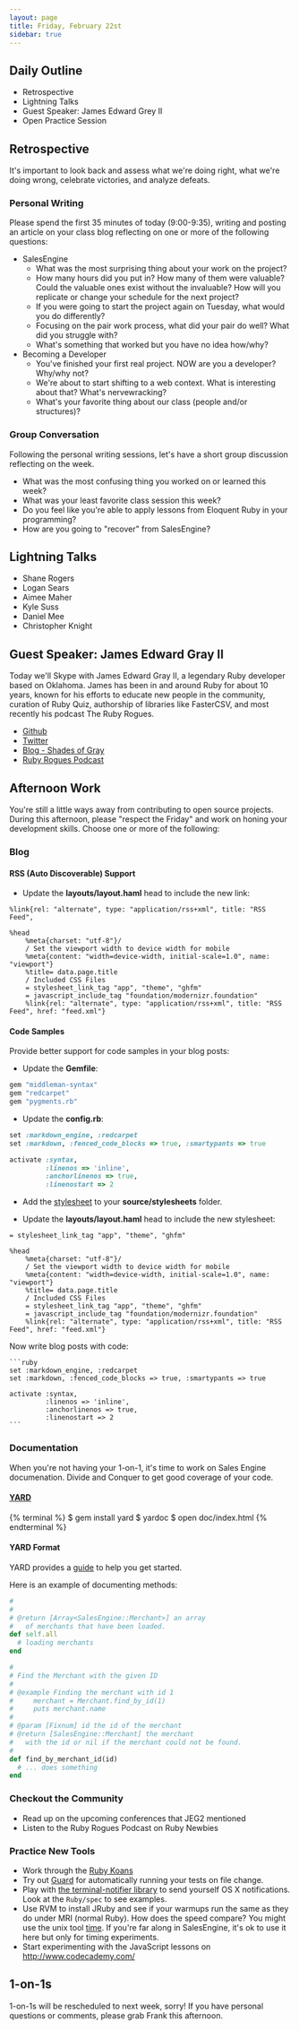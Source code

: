 ```yaml
---
layout: page
title: Friday, February 22st
sidebar: true
---
```


## Daily Outline

* Retrospective
* Lightning Talks
* Guest Speaker: James Edward Grey II
* Open Practice Session

## Retrospective

It's important to look back and assess what we're doing right, what we're doing wrong, celebrate victories, and analyze defeats.

### Personal Writing

Please spend the first 35 minutes of today (9:00-9:35), writing and posting an article on your class blog reflecting on one or more of the following questions:

* SalesEngine
  * What was the most surprising thing about your work on the project?
  * How many hours did you put in? How many of them were valuable? Could the valuable ones exist without the invaluable? How will you replicate or change your schedule for the next project?
  * If you were going to start the project again on Tuesday, what would you do differently?
  * Focusing on the pair work process, what did your pair do well? What did you struggle with?
  * What's something that worked but you have no idea how/why?
* Becoming a Developer
  * You've finished your first real project. NOW are you a developer? Why/why not?
  * We're about to start shifting to a web context. What is interesting about that? What's nervewracking?
  * What's your favorite thing about our class (people and/or structures)?

### Group Conversation

Following the personal writing sessions, let's have a short group discussion reflecting on the week.

* What was the most confusing thing you worked on or learned this week?
* What was your least favorite class session this week?
* Do you feel like you're able to apply lessons from Eloquent Ruby in your programming?
* How are you going to "recover" from SalesEngine?

## Lightning Talks

* Shane Rogers
* Logan Sears
* Aimee Maher
* Kyle Suss
* Daniel Mee
* Christopher Knight

## Guest Speaker: James Edward Gray II

Today we'll Skype with James Edward Gray II, a legendary Ruby developer based on Oklahoma. James has been in and around Ruby for about 10 years, known for his efforts to educate new people in the community, curation of Ruby Quiz, authorship of libraries like FasterCSV, and most recently his podcast The Ruby Rogues.

* [Github](https://github.com/jeg2/)
* [Twitter](https://twitter.com/jeg2/)
* [Blog - Shades of Gray](http://blog.grayproductions.net/)
* [Ruby Rogues Podcast](http://rubyrogues.com/)

## Afternoon Work

You're still a little ways away from contributing to open source projects.
During this afternoon, please "respect the Friday" and work on honing your
development skills. Choose one or more of the following:

### Blog

#### RSS  (Auto Discoverable)  Support

* Update the **layouts/layout.haml** head to include the new link:

```
%link{rel: "alternate", type: "application/rss+xml", title: "RSS Feed",
```

```
%head
    %meta{charset: "utf-8"}/
    / Set the viewport width to device width for mobile
    %meta{content: "width=device-width, initial-scale=1.0", name: "viewport"}
    %title= data.page.title
    / Included CSS Files
    = stylesheet_link_tag "app", "theme", "ghfm"
    = javascript_include_tag "foundation/modernizr.foundation"
    %link{rel: "alternate", type: "application/rss+xml", title: "RSS Feed", href: "feed.xml"}
```

#### Code Samples

Provide better support for code samples in your blog posts:

* Update the **Gemfile**:

```ruby
gem "middleman-syntax"
gem "redcarpet"
gem "pygments.rb"
```

* Update the **config.rb**:

```ruby
set :markdown_engine, :redcarpet
set :markdown, :fenced_code_blocks => true, :smartypants => true

activate :syntax,
         :linenos => 'inline',
         :anchorlinenos => true,
         :linenostart => 2
```

* Add the [stylesheet](https://raw.github.com/JumpstartLab/gschool-blog/master/source/stylesheets/ghfm.css) to your **source/stylesheets** folder.

* Update the **layouts/layout.haml** head to include the new stylesheet:

```
= stylesheet_link_tag "app", "theme", "ghfm"
```

```
%head
    %meta{charset: "utf-8"}/
    / Set the viewport width to device width for mobile
    %meta{content: "width=device-width, initial-scale=1.0", name: "viewport"}
    %title= data.page.title
    / Included CSS Files
    = stylesheet_link_tag "app", "theme", "ghfm"
    = javascript_include_tag "foundation/modernizr.foundation"
    %link{rel: "alternate", type: "application/rss+xml", title: "RSS Feed", href: "feed.xml"}
```



Now write blog posts with code:

    ```ruby
    set :markdown_engine, :redcarpet
    set :markdown, :fenced_code_blocks => true, :smartypants => true

    activate :syntax,
             :linenos => 'inline',
             :anchorlinenos => true,
             :linenostart => 2
    ```


### Documentation

When you're not having your 1-on-1, it's time to work on Sales Engine
documenation. Divide and Conquer to get good coverage of your code.

#### [YARD](http://yardoc.org/)

{% terminal %}
$ gem install yard
$ yardoc
$ open doc/index.html
{% endterminal %}

#### YARD Format

YARD provides a [guide](http://rubydoc.info/docs/yard/file/docs/GettingStarted.md) to help you get started.

Here is an example of documenting methods:

```ruby
#
#
# @return [Array<SalesEngine::Merchant>] an array
#   of merchants that have been loaded.
def self.all
  # loading merchants
end

#
# Find the Merchant with the given ID
#
# @example Finding the merchant with id 1
#     merchant = Merchant.find_by_id(1)
#     puts merchant.name
#
# @param [Fixnum] id the id of the merchant
# @return [SalesEngine::Merchant] the merchant
#   with the id or nil if the merchant could not be found.
#
def find_by_merchant_id(id)
  # ... does something
end
```

### Checkout the Community

* Read up on the upcoming conferences that JEG2 mentioned
* Listen to the Ruby Rogues Podcast on Ruby Newbies

### Practice New Tools

* Work through the [Ruby Koans](http://rubykoans.com/)
* Try out [Guard](https://github.com/guard/guard) for automatically running your tests on file change.
* Play with [the terminal-notifier library](https://github.com/alloy/terminal-notifier) to send yourself OS X notifications. Look at the `Ruby/spec` to see examples.
* Use RVM to install JRuby and see if your warmups run the same as they do under MRI (normal Ruby). How does the speed compare? You might use the unix tool [time](http://linux.about.com/library/cmd/blcmdl1_time.htm). If you're far along in SalesEngine, it's ok to use it here but only for timing experiments.
* Start experimenting with the JavaScript lessons on http://www.codecademy.com/

## 1-on-1s

1-on-1s will be rescheduled to next week, sorry! If you have personal questions or comments, please grab Frank this afternoon.
